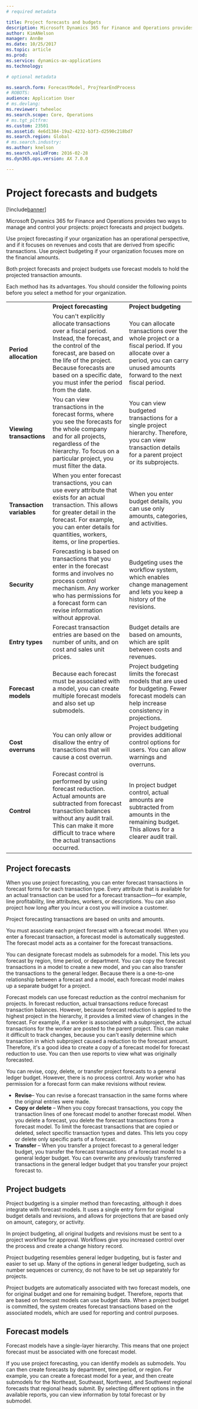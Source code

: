 ```yaml
---
# required metadata

title: Project forecasts and budgets
description: Microsoft Dynamics 365 for Finance and Operations provides project forecasts and project budgets to manage and control your projects. 
author: KimANelson
manager: AnnBe
ms.date: 10/25/2017
ms.topic: article
ms.prod: 
ms.service: dynamics-ax-applications
ms.technology: 

# optional metadata

ms.search.form: ForecastModel, ProjYearEndProcess
# ROBOTS: 
audience: Application User
# ms.devlang: 
ms.reviewer: twheeloc
ms.search.scope: Core, Operations
# ms.tgt_pltfrm: 
ms.custom: 23501
ms.assetid: 4e6d1384-19a2-4232-b3f3-d2590c218bd7
ms.search.region: Global
# ms.search.industry: 
ms.author: knelson
ms.search.validFrom: 2016-02-28
ms.dyn365.ops.version: AX 7.0.0

---
```


# Project forecasts and budgets

[!include[banner](../includes/banner.md)]


Microsoft Dynamics 365 for Finance and Operations provides two ways to manage and control your projects: project forecasts and project budgets. 

Use project forecasting if your organization has an operational perspective, and if it focuses on revenues and costs that are derived from specific transactions. Use project budgeting if your organization focuses more on the financial amounts. 

Both project forecasts and project budgets use forecast models to hold the projected transaction amounts. 

Each method has its advantages. You should consider the following points before you select a method for your organization.

|                           |                                          |                                                    |
|---------------------------|------------------------------------------|----------------------------------------------------|
|                           | **Project forecasting**                  | **Project budgeting**                              |
| **Period allocation**     | You can't explicitly allocate transactions over a fiscal period. Instead, the forecast, and the control of the forecast, are based on the life of the project. Because forecasts are based on a specific date, you must infer the period from the date. | You can allocate transactions over the whole project or a fiscal period. If you allocate over a period, you can carry unused amounts forward to the next fiscal period. |
| **Viewing transactions**  | You can view transactions in the forecast forms, where you see the forecasts for the whole company and for all projects, regardless of the hierarchy. To focus on a particular project, you must filter the data.                                       | You can view budgeted transactions for a single project hierarchy. Therefore, you can view transaction details for a parent project or its subprojects.                 |
| **Transaction variables** | When you enter forecast transactions, you can use every attribute that exists for an actual transaction. This allows for greater detail in the forecast. For example, you can enter details for quantities, workers, items, or line properties.         | When you enter budget details, you can use only amounts, categories, and activities.                    |
| **Security**              | Forecasting is based on transactions that you enter in the forecast forms and involves no process control mechanism. Any worker who has permissions for a forecast form can revise information without approval.                                        | Budgeting uses the workflow system, which enables change management and lets you keep a history of the revisions.         |
| **Entry types**           | Forecast transaction entries are based on the number of units, and on cost and sales unit prices.  | Budget details are based on amounts, which are split between costs and revenues.                                          |
| **Forecast models**       | Because each forecast must be associated with a model, you can create multiple forecast models and also set up submodels.           | Project budgeting limits the forecast models that are used for budgeting. Fewer forecast models can help increase consistency in projections.                           |
| **Cost overruns**         | You can only allow or disallow the entry of transactions that will cause a cost overrun.   | Project budgeting provides additional control options for users. You can allow warnings and overruns.                    |
| **Control**               | Forecast control is performed by using forecast reduction. Actual amounts are subtracted from forecast transaction balances without any audit trail. This can make it more difficult to trace where the actual transactions occurred.                   | In project budget control, actual amounts are subtracted from amounts in the remaining budget. This allows for a clearer audit trail.                                   |

## Project forecasts
When you use project forecasting, you can enter forecast transactions in forecast forms for each transaction type. Every attribute that is available for an actual transaction can be used for a forecast transaction—for example, line profitability, line attributes, workers, or descriptions. You can also project how long after you incur a cost you will invoice a customer. 

Project forecasting transactions are based on units and amounts. 

You must associate each project forecast with a forecast model. When you enter a forecast transaction, a forecast model is automatically suggested. The forecast model acts as a container for the forecast transactions. 

You can designate forecast models as submodels for a model. This lets you forecast by region, time period, or department. You can copy the forecast transactions in a model to create a new model, and you can also transfer the transactions to the general ledger. Because there is a one-to-one relationship between a forecast and a model, each forecast model makes up a separate budget for a project. 

Forecast models can use forecast reduction as the control mechanism for projects. In forecast reduction, actual transactions reduce forecast transaction balances. However, because forecast reduction is applied to the highest project in the hierarchy, it provides a limited view of changes in the forecast. For example, if a worker is associated with a subproject, the actual transactions for the worker are posted to the parent project. This can make it difficult to track changes, because you can't easily determine which transaction in which subproject caused a reduction to the forecast amount. Therefore, it's a good idea to create a copy of a forecast model for forecast reduction to use. You can then use reports to view what was originally forecasted. 

You can revise, copy, delete, or transfer project forecasts to a general ledger budget. However, there is no process control. Any worker who has permission for a forecast form can make revisions without review.

-   **Revise**– You can revise a forecast transaction in the same forms where the original entries were made.
-   **Copy or delete** – When you copy forecast transactions, you copy the transaction lines of one forecast model to another forecast model. When you delete a forecast, you delete the forecast transactions from a forecast model. To limit the forecast transactions that are copied or deleted, select specific transaction types and dates. This lets you copy or delete only specific parts of a forecast.
-   **Transfer** – When you transfer a project forecast to a general ledger budget, you transfer the forecast transactions of a forecast model to a general ledger budget. You can overwrite any previously transferred transactions in the general ledger budget that you transfer your project forecast to.

## Project budgets
Project budgeting is a simpler method than forecasting, although it does integrate with forecast models. It uses a single entry form for original budget details and revisions, and allows for projections that are based only on amount, category, or activity. 

In project budgeting, all original budgets and revisions must be sent to a project workflow for approval. Workflows give you increased control over the process and create a change history record. 

Project budgeting resembles general ledger budgeting, but is faster and easier to set up. Many of the options in general ledger budgeting, such as number sequences or currency, do not have to be set up separately for projects.

Project budgets are automatically associated with two forecast models, one for original budget and one for remaining budget. Therefore, reports that are based on forecast models can use budget data. When a project budget is committed, the system creates forecast transactions based on the associated models, which are used for reporting and control purposes.

## Forecast models
Forecast models have a single-layer hierarchy. This means that one project forecast must be associated with one forecast model.

If you use project forecasting, you can identify models as submodels. You can then create forecasts by department, time period, or region. For example, you can create a forecast model for a year, and then create submodels for the Northeast, Southeast, Northwest, and Southwest regional forecasts that regional heads submit. By selecting different options in the available reports, you can view information by total forecast or by submodel.



